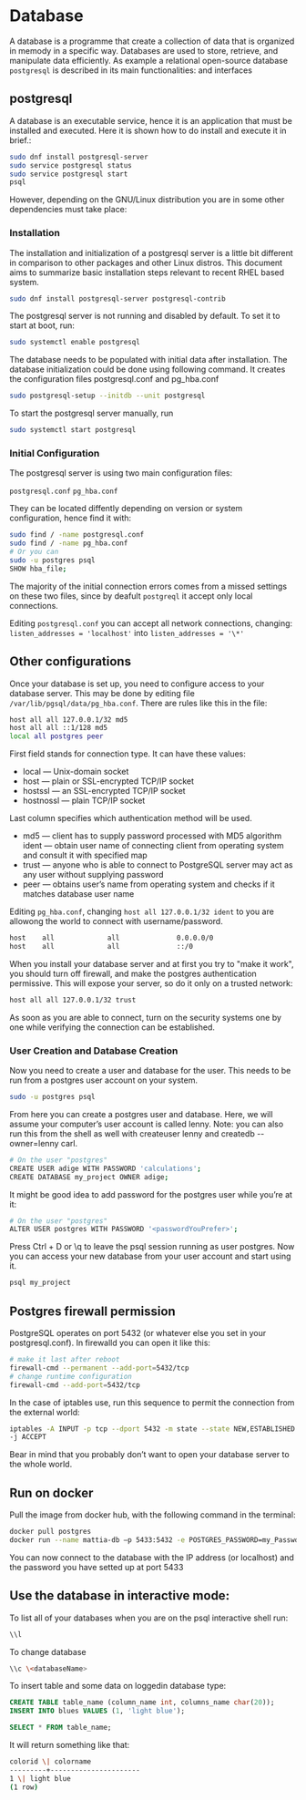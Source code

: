 # Database

A database is a programme that create a collection of data that is organized in memody in a specific way. Databases are used to store,
retrieve, and manipulate data efficiently. As example a relational open-source database ```postgresql``` is described in its main functionalities:
and interfaces

## postgresql

A database is an executable service, hence it is an
application that must be installed and executed. Here it is shown how to do install and execute it in brief.: 

```sh
sudo dnf install postgresql-server
sudo service postgresql status
sudo service postgresql start
psql
```

However, depending on the GNU/Linux distribution you are in some other dependencies must take place:

### Installation

The installation and initialization of a postgresql server is a little
bit different in comparison to other packages and other Linux distros.
This document aims to summarize basic installation steps relevant to
recent RHEL based system.

```sh
sudo dnf install postgresql-server postgresql-contrib
```
The postgresql server is not running and disabled by default. To set it
to start at boot, run:

```sh
sudo systemctl enable postgresql
```

The database needs to be populated with initial data after installation.
The database initialization could be done using following command. It
creates the configuration files postgresql.conf and pg_hba.conf

```sh
sudo postgresql-setup --initdb --unit postgresql
```

To start the postgresql server manually, run

```sh
sudo systemctl start postgresql
```

### Initial Configuration

The postgresql server is using two main configuration files:

```postgresql.conf```
```pg_hba.conf```

They can be located diffently depending on version or system configuration, hence find it with:

```sh
sudo find / -name postgresql.conf   
sudo find / -name pg_hba.conf
# Or you can
sudo -u postgres psql
SHOW hba_file;
```

The majority of the initial connection errors comes from a missed settings 
on these two files, since by deafult ```postgreql``` it accept only local connections.

Editing ```postgresql.conf``` you can accept all network connections, changing:
```listen_addresses = 'localhost'``` into ```listen_addresses = '\*'``` 

## Other configurations
Once your database is set up, you need to configure access to your
database server. This may be done by editing file
```/var/lib/pgsql/data/pg_hba.conf```. There are rules like this in the file:

```sh  
host all all 127.0.0.1/32 md5  
host all all ::1/128 md5  
local all postgres peer
```
First field stands for connection type. It can have these values:


- local — Unix-domain socket
- host — plain or SSL-encrypted TCP/IP socket
- hostssl — an SSL-encrypted TCP/IP socket
- hostnossl — plain TCP/IP socket

Last column specifies which authentication method will be used.

- md5 — client has to supply password processed with MD5 algorithm
ident — obtain user name of connecting client from operating system and
consult it with specified map
- trust — anyone who is able to connect to PostgreSQL server may act as
any user without supplying password
- peer — obtains user’s name from operating system and checks if it
matches database user name


Editing ```pg_hba.conf```, changing ```host all 127.0.0.1/32 ident``` to you are allowong 
the world to connect with username/password.

```sh
host    all             all              0.0.0.0/0                       md5
host    all             all              ::/0                            md5
```

When you install your database server and at first you try to "make it
work", you should turn off firewall, and make the postgres
authentication permissive. This will  expose your
server, so do it only on a trusted network:

```sh
host all all 127.0.0.1/32 trust
```
As soon as you are able to connect, turn on the security systems one by
one while verifying the connection can be established.

### User Creation and Database Creation

Now you need to create a user and database for the user. This needs to
be run from a postgres user account on your system.

```sh
sudo -u postgres psql
```

From here you can create a postgres user and database. Here, we will
assume your computer’s user account is called lenny. Note: you can also
run this from the shell as well with createuser lenny and createdb
--owner=lenny carl.

```sh
# On the user "postgres"
CREATE USER adige WITH PASSWORD 'calculations';  
CREATE DATABASE my_project OWNER adige;
```

It might be good idea to add password for the postgres user while you’re
at it:

```sh
# On the user "postgres"
ALTER USER postgres WITH PASSWORD '<passwordYouPrefer>';
```
Press Ctrl + D or \\q to leave the psql session running as user
postgres. Now you can access your new database from your user account
and start using it.

```sh
psql my_project
```

## Postgres firewall permission
PostgreSQL operates on port 5432 (or whatever else you set in your
postgresql.conf). In firewalld you can open it like this:

``` sh
# make it last after reboot  
firewall-cmd --permanent --add-port=5432/tcp  
# change runtime configuration  
firewall-cmd --add-port=5432/tcp
```
In the case of iptables use, run this sequence to permit the connection from the
external world:

```sh
iptables -A INPUT -p tcp --dport 5432 -m state --state NEW,ESTABLISHED
-j ACCEPT
```

Bear in mind that you probably don’t want to open your database server
to the whole world.

## Run on docker

Pull the image from docker hub, with the following command in the
terminal:

```sh
docker pull postgres
docker run --name mattia-db –p 5433:5432 -e POSTGRES_PASSWORD=my_Passwd -d postgres  
```
You can now connect to the database with the IP address (or localhost)
and the password you have setted up at port 5433

## Use the database in interactive mode:

To list all of your databases when you are on the psql interactive shell run:
```sh
\\l
```
To change database

```sh
\\c \<databaseName>
```

To insert table and some data on loggedin database type:

```sql
CREATE TABLE table_name (column_name int, columns_name char(20));  
INSERT INTO blues VALUES (1, 'light blue');

SELECT * FROM table_name;
```

It will return something like that:

```sh
colorid \| colorname  
---------+----------------------  
1 \| light blue  
(1 row)
```
<!--  Script to show the footer   -->
<html>
<script
    src="https://code.jquery.com/jquery-3.3.1.js"
    integrity="sha256-2Kok7MbOyxpgUVvAk/HJ2jigOSYS2auK4Pfzbm7uH60="
    crossorigin="anonymous">
</script>
<script>
$(function(){
  $("#footer").load("../../footers/footer.html");
});
</script>
<body>
<div id="footer"></div>
</body>
</html>
